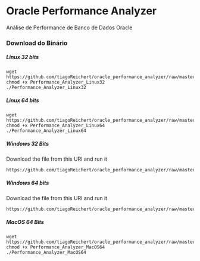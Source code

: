 # Oracle Performance Analyzer
Análise de Performance de Banco de Dados Oracle 


### Download do Binário

##### Linux 32 bits

```
wget https://github.com/tiagoReichert/oracle_performance_analyzer/raw/master/binaries/Performance_Analyzer_Linux32
chmod +x Performance_Analyzer_Linux32
./Performance_Analyzer_Linux32
```

##### Linux 64 bits
```
wget https://github.com/tiagoReichert/oracle_performance_analyzer/raw/master/binaries/Performance_Analyzer_Linux64
chmod +x Performance_Analyzer_Linux64
./Performance_Analyzer_Linux64
```

##### Windows 32 Bits
Download the file from this URI and run it
```
https://github.com/tiagoReichert/oracle_performance_analyzer/raw/master/binaries/Performance_Analyzer_Windows32.exe
```

##### Windows 64 bits
Download the file from this URI and run it
```
https://github.com/tiagoReichert/oracle_performance_analyzer/raw/master/binaries/Performance_Analyzer_Windows64.exe
```

##### MacOS 64 Bits

```
wget https://github.com/tiagoReichert/oracle_performance_analyzer/raw/master/binaries/Performance_Analyzer_MacOS64
chmod +x Performance_Analyzer_MacOS64
./Performance_Analyzer_MacOS64
```